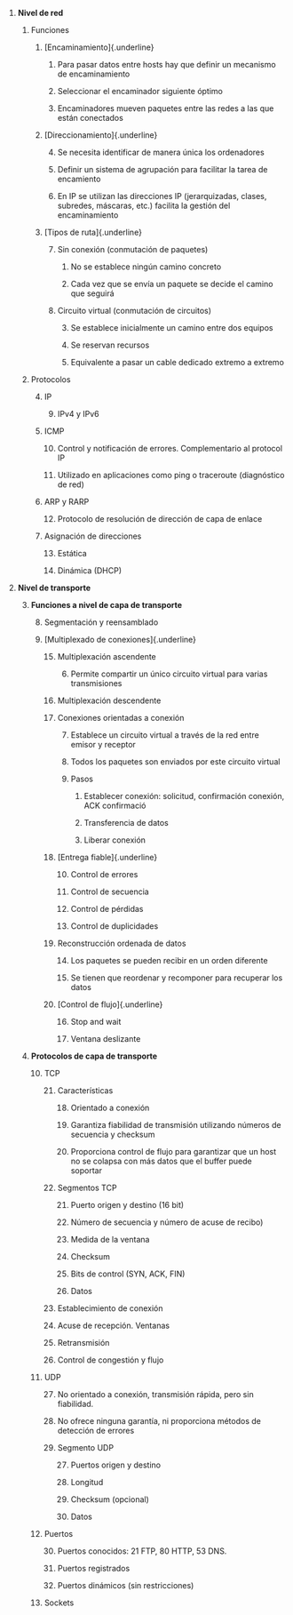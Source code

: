 1.  **Nivel de red**

    1.  Funciones

        1.  [Encaminamiento]{.underline}

            1.  Para pasar datos entre hosts hay que definir un
                mecanismo de encaminamiento

            2.  Seleccionar el encaminador siguiente óptimo

            3.  Encaminadores mueven paquetes entre las redes a las que
                están conectados

        2.  [Direccionamiento]{.underline}

            4.  Se necesita identificar de manera única los ordenadores

            5.  Definir un sistema de agrupación para facilitar la tarea
                de encamiento

            6.  En IP se utilizan las direcciones IP (jerarquizadas,
                clases, subredes, máscaras, etc.) facilita la gestión
                del encaminamiento

        3.  [Tipos de ruta]{.underline}

            7.  Sin conexión (conmutación de paquetes)

                1.  No se establece ningún camino concreto

                2.  Cada vez que se envía un paquete se decide el camino
                    que seguirá

            8.  Circuito virtual (conmutación de circuitos)

                3.  Se establece inicialmente un camino entre dos
                    equipos

                4.  Se reservan recursos

                5.  Equivalente a pasar un cable dedicado extremo a
                    extremo

    2.  Protocolos

        4.  IP

            9.  IPv4 y IPv6

        5.  ICMP

            10. Control y notificación de errores. Complementario al
                protocol IP

            11. Utilizado en aplicaciones como ping o traceroute
                (diagnóstico de red)

        6.  ARP y RARP

            12. Protocolo de resolución de dirección de capa de enlace

        7.  Asignación de direcciones

            13. Estática

            14. Dinámica (DHCP)

2.  **Nivel de transporte**

    3.  **Funciones a nivel de capa de transporte**

        8.  Segmentación y reensamblado

        9.  [Multiplexado de conexiones]{.underline}

            15. Multiplexación ascendente

                6.  Permite compartir un único circuito virtual para
                    varias transmisiones

            16. Multiplexación descendente

            17. Conexiones orientadas a conexión

                7.  Establece un circuito virtual a través de la red
                    entre emisor y receptor

                8.  Todos los paquetes son enviados por este circuito
                    virtual

                9.  Pasos

                    1.  Establecer conexión: solicitud, confirmación
                        conexión, ACK confirmació

                    2.  Transferencia de datos

                    3.  Liberar conexión

            18. [Entrega fiable]{.underline}

                10. Control de errores

                11. Control de secuencia

                12. Control de pérdidas

                13. Control de duplicidades

            19. Reconstrucción ordenada de datos

                14. Los paquetes se pueden recibir en un orden diferente

                15. Se tienen que reordenar y recomponer para recuperar
                    los datos

            20. [Control de flujo]{.underline}

                16. Stop and wait

                17. Ventana deslizante

    4.  **Protocolos de capa de transporte**

        10. TCP

            21. Características

                18. Orientado a conexión

                19. Garantiza fiabilidad de transmisión utilizando
                    números de secuencia y checksum

                20. Proporciona control de flujo para garantizar que un
                    host no se colapsa con más datos que el buffer puede
                    soportar

            22. Segmentos TCP

                21. Puerto origen y destino (16 bit)

                22. Número de secuencia y número de acuse de recibo)

                23. Medida de la ventana

                24. Checksum

                25. Bits de control (SYN, ACK, FIN)

                26. Datos

            23. Establecimiento de conexión

            24. Acuse de recepción. Ventanas

            25. Retransmisión

            26. Control de congestión y flujo

        11. UDP

            27. No orientado a conexión, transmisión rápida, pero sin
                fiabilidad.

            28. No ofrece ninguna garantía, ni proporciona métodos de
                detección de errores

            29. Segmento UDP

                27. Puertos origen y destino

                28. Longitud

                29. Checksum (opcional)

                30. Datos

        12. Puertos

            30. Puertos conocidos: 21 FTP, 80 HTTP, 53 DNS.

            31. Puertos registrados

            32. Puertos dinámicos (sin restricciones)

        13. Sockets
